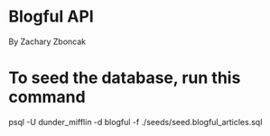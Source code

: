 # Blogful API

By Zachary Zboncak

# To seed the database, run this command

psql -U dunder_mifflin -d blogful -f ./seeds/seed.blogful_articles.sql
